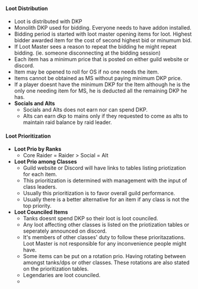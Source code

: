  #### Loot Distribution
 - Loot is distributed with DKP
 - Monolith DKP used for bidding. Everyone needs to have addon installed.
 - Bidding period is started with loot master opening items for loot. Highest bidder awarded item for the cost of second highest bid or minumum bid.
 - If Loot Master sees a reason to repeat the bidding he might repeat bidding. (ie. someone disconnecting at the bidding session)
 - Each item has a minimum price that is posted on either guild website or discord.
 - Item may be opened to roll for OS if no one needs the item.
 - Items cannot be obtained as MS without paying minimum DKP price.
 - If a player doesnt have the minimum DKP for the Item although he is the only one needing item for MS, he is deducted all the remaining DKP he has.
- **Socials and Alts**
	- Socials and Alts does not earn nor can spend DKP.
	 - Alts can earn dkp to mains only if they requested to come as alts to maintain raid balance by raid leader.
 #### Loot Prioritization
- **Loot Prio by Ranks**
	 - Core Raider = Raider > Social = Alt
 - **Loot Prio among Classes**
	 - Guild website or Discord will have links to tables listing priotization for each item.
	 - This prioritization is determined with management with the input of class leaders.
	 - Usually this prioritization is to favor overall guild performance.
	 - Usually there is a better alternative for an item if any class is not the top priority.
- **Loot Counciled Items**
	- Tanks doesnt spend DKP so their loot is loot counciled. 
	- Any loot affecting other classes is listed on the priotization tables or seperately announced on discord.
	- It's members of other classes' duty to follow these prioritazations. Loot Master is not responsible for any inconvenience people might have.
	- Some items can be put on a rotation prio. Having rotating between amongst tanks/dps or other classes. These rotations are also stated on the prioritization tables.
	- Legendaries are loot counciled.
	- 
<!--stackedit_data:
eyJoaXN0b3J5IjpbLTIxMjcwNTU2NDUsLTEzNjg3NDk5NTMsLT
U1OTY5NjMwMF19
-->